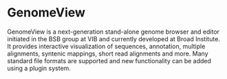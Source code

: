 # GenomeView

GenomeView is a next-generation stand-alone genome browser and editor initiated in the BSB group at VIB and currently developed at Broad Institute. It provides interactive visualization of sequences, annotation, multiple alignments, syntenic mappings, short read alignments and more. Many standard file formats are supported and new functionality can be added using a plugin system.
